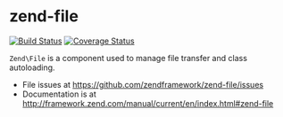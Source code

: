 # zend-file

[![Build Status](https://secure.travis-ci.org/zendframework/zend-file.svg?branch=master)](https://secure.travis-ci.org/zendframework/zend-file)
[![Coverage Status](https://coveralls.io/repos/zendframework/zend-file/badge.svg?branch=master)](https://coveralls.io/r/zendframework/zend-file?branch=master)

`Zend\File` is a component used to manage file transfer and class autoloading.


- File issues at https://github.com/zendframework/zend-file/issues
- Documentation is at http://framework.zend.com/manual/current/en/index.html#zend-file
